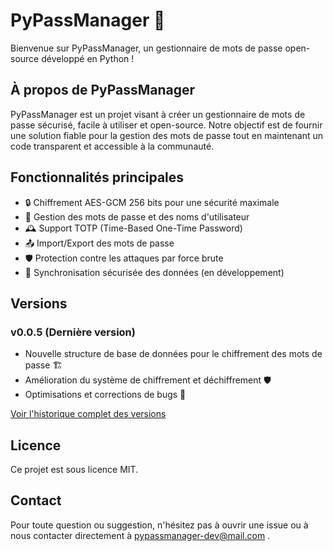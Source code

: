 # PyPassManager 🔐

Bienvenue sur PyPassManager, un gestionnaire de mots de passe open-source développé en Python !

## À propos de PyPassManager

PyPassManager est un projet visant à créer un gestionnaire de mots de passe sécurisé, facile à utiliser et open-source. 
Notre objectif est de fournir une solution fiable pour la gestion des mots de passe tout en maintenant un code transparent et accessible à la communauté.

## Fonctionnalités principales

- 🔒 Chiffrement AES-GCM 256 bits pour une sécurité maximale
- 🔑 Gestion des mots de passe et des noms d'utilisateur
- 🕰️ Support TOTP (Time-Based One-Time Password)
- 📤 Import/Export des mots de passe
- 🛡️ Protection contre les attaques par force brute
- 🔄 Synchronisation sécurisée des données (en développement)

## Versions
### v0.0.5 (Dernière version)

- Nouvelle structure de base de données pour le chiffrement des mots de passe 🏗️
- Amélioration du système de chiffrement et déchiffrement 🛡️
- Optimisations et corrections de bugs 🐛

[Voir l'historique complet des versions](https://github.com/PyPassManager/cli-client/blob/main/changelog.md)

## Licence
Ce projet est sous licence MIT.

## Contact
Pour toute question ou suggestion, n'hésitez pas à ouvrir une issue ou à nous contacter directement à [pypassmanager-dev@mail.com](mailto:pypassmanager-dev@mail.com) . 
